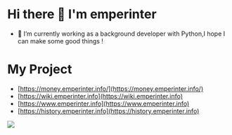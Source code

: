 # Hi there 👋 I'm emperinter

- 🌱 I’m currently working as a background developer with Python,I hope I can make some good things !

# My Project

- [https://money.emperinter.info/](https://money.emperinter.info/)
- [https://wiki.emperinter.info](https://wiki.emperinter.info)
- [https://www.emperinter.info](https://www.emperinter.info)
- [https://history.emperinter.info](https://history.emperinter.info)


<!--
**emperinter/emperinter** is a ✨ _special_ ✨ repository because its `README.md` (this file) appears on your GitHub profile.

Here are some ideas to get you started:

- 🔭 I’m currently working on ...
- 🌱 I’m currently learning ...
- 👯 I’m looking to collaborate on ...
- 🤔 I’m looking for help with ...
- 💬 Ask me about ...
- 📫 How to reach me: ...
- 😄 Pronouns: ...
- ⚡ Fun fact: ...
-->

![](https://github-readme-stats.vercel.app/api?username=emperinter)
